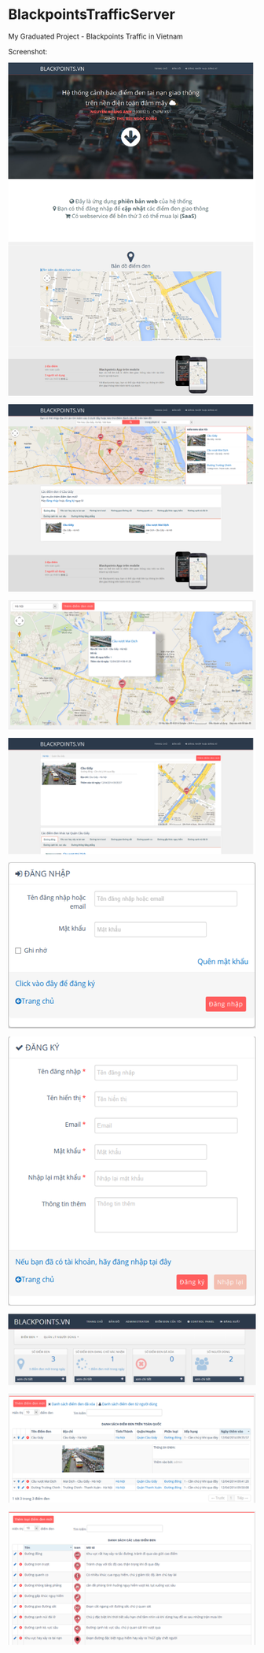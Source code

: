 BlackpointsTrafficServer
========================

My Graduated Project - Blackpoints Traffic in Vietnam

Screenshot:

![Homepage](https://raw.githubusercontent.com/hoangkianh/BlackpointsTrafficServer/master/screenshot/homepage.png)

![Map](https://raw.githubusercontent.com/hoangkianh/BlackpointsTrafficServer/master/screenshot/map.png)

![City](https://raw.githubusercontent.com/hoangkianh/BlackpointsTrafficServer/master/screenshot/city.png)

![Details](https://raw.githubusercontent.com/hoangkianh/BlackpointsTrafficServer/master/screenshot/details.png)

![Login](https://raw.githubusercontent.com/hoangkianh/BlackpointsTrafficServer/master/screenshot/login.png)

![Register](https://raw.githubusercontent.com/hoangkianh/BlackpointsTrafficServer/master/screenshot/rergister.png)

![Dashboard](https://raw.githubusercontent.com/hoangkianh/BlackpointsTrafficServer/master/screenshot/dashboard.png)

![List](https://raw.githubusercontent.com/hoangkianh/BlackpointsTrafficServer/master/screenshot/list.png)

![Category list](https://raw.githubusercontent.com/hoangkianh/BlackpointsTrafficServer/master/screenshot/catlist.png)
